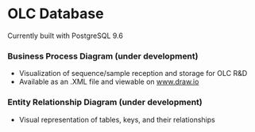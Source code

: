 # OLC Database
Currently built with PostgreSQL 9.6

### Business Process Diagram (under development)
- Visualization of sequence/sample reception and storage for OLC R&D 
- Available as an .XML file and viewable on www.draw.io

### Entity Relationship Diagram (under development)
- Visual representation of tables, keys, and their relationships
